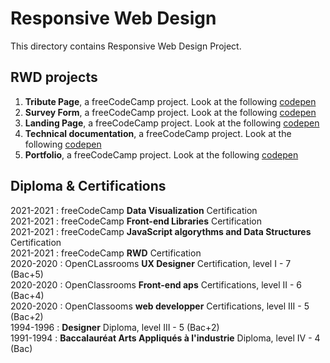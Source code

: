 # Responsive Web Design
This directory contains Responsive Web Design Project.
## RWD projects
1. **Tribute Page**, a freeCodeCamp project. Look at the following [codepen](https://codepen.io/s-manguy/full/PobmXOR)
2. **Survey Form**, a freeCodeCamp project. Look at the following [codepen](https://codepen.io/s-manguy/full/NWbgNYP)
3. **Landing Page**, a freeCodeCamp project. Look at the following [codepen](https://codepen.io/s-manguy/full/BaQGKmx)
4. **Technical documentation**, a freeCodeCamp project. Look at the following [codepen](https://codepen.io/s-manguy/full/bGBjwvx)
5. **Portfolio**, a freeCodeCamp project. Look at the following [codepen](https://codepen.io/s-manguy/full/KKapbzd)


## Diploma & Certifications
2021-2021 : freeCodeCamp **Data Visualization** Certification  
2021-2021 : freeCodeCamp **Front-end Libraries** Certification  
2021-2021 : freeCodeCamp **JavaScript algorythms and Data Structures** Certification  
2021-2021 : freeCodeCamp **RWD** Certification  
2020-2020 : OpenCLassrooms **UX Designer** Certification, level I - 7 (Bac+5)  
2020-2020 : OpenClassrooms **Front-end aps** Certifications, level II - 6 (Bac+4)  
2020-2020 : OpenClassooms **web developper** Certifications, level III - 5 (Bac+2)  
1994-1996 : **Designer** Diploma, level III - 5 (Bac+2)  
1991-1994 : **Baccalauréat Arts Appliqués à l'industrie** Diploma, level IV - 4 (Bac)  
